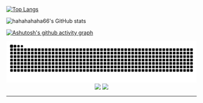 [![Top Langs](https://github-readme-stats.vercel.app/api/top-langs/?username=hahahahaha66&layout=compact)](https://github.com/anuraghazra/github-readme-stats)

![hahahahaha66's GitHub stats](https://github-readme-stats.vercel.app/api?username=hahahahaha66&show_icons=true&theme=default)

[![Ashutosh's github activity graph](https://github-readme-activity-graph.vercel.app/graph?username=hahahahaha66&theme=react-dark)](https://github.com/ashutosh00710/github-readme-activity-graph)


<picture>
  <source media="(prefers-color-scheme: light)" srcset="https://raw.githubusercontent.com/SIMple-lives/SIMple-lives/output/github-contribution-grid-snake.svg" />
  <source media="(prefers-color-scheme: dark)" srcset="https://raw.githubusercontent.com/SIMple-lives/SIMple-lives/output/github-contribution-grid-snake-dark.svg" />
  <img alt="github-snake" src="https://raw.githubusercontent.com/SIMple-lives/SIMple-lives/output/github-contribution-grid-snake-dark.svg" />
</picture>
</div>

<div align="center">
  <a href="https://github.com/hahahahaha66"><img src="https://img.shields.io/badge/-GitHub-181717?style=flat-square&logo=github"></a>
  <a href="https://leetcode.cn/u/upbeat-7ehmannikl/"><img src="https://img.shields.io/badge/-LeetCode-FFA116?style=flat-square&logo=leetcode"></a>

 
</div>  

---
